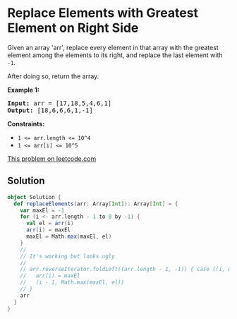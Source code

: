 # Replace Elements with Greatest Element on Right Side

Given an array 'arr', replace every element in that array with the greatest
element among the elements to its right, and replace the last element with
`-1`.

After doing so, return the array.

**Example 1:**
<pre>
<strong>Input:</strong> arr = [17,18,5,4,6,1]
<strong>Output:</strong> [18,6,6,6,1,-1]
</pre>

**Constraints:**

* `1 <= arr.length <= 10^4`
* `1 <= arr[i] <= 10^5`

[This problem on leetcode.com](https://leetcode.com/problems/replace-elements-with-greatest-element-on-right-side/)

## Solution

```scala
object Solution {
  def replaceElements(arr: Array[Int]): Array[Int] = {
    var maxEl = -1
    for (i <- arr.length - 1 to 0 by -1) {
      val el = arr(i)
      arr(i) = maxEl
      maxEl = Math.max(maxEl, el)
    }
    //
    // It's working but looks ugly
    //
    // arr.reverseIterator.foldLeft((arr.length - 1, -1)) { case ((i, maxEl), el) => 
    //   arr(i) = maxEl
    //   (i - 1, Math.max(maxEl, el))
    // }
    arr
  }
}
```
